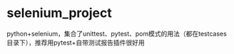 # selenium_project
python+selenium，集合了unittest、pytest、pom模式的用法（都在testcases目录下），推荐用pytest+自带测试报告插件很好用
